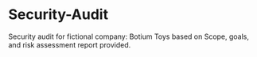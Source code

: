 # Security-Audit
Security audit for fictional company: Botium Toys based on Scope, goals, and risk assessment report provided.
